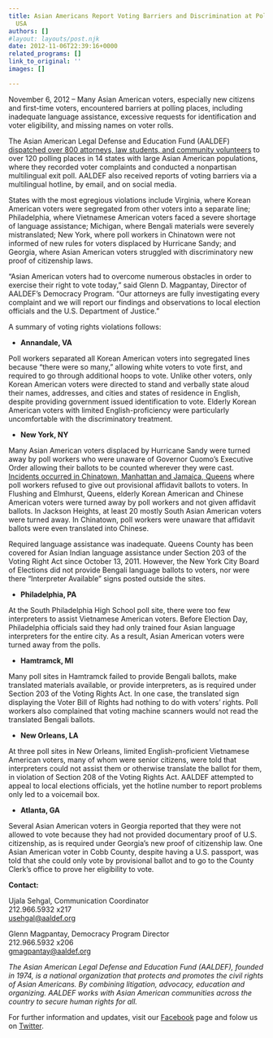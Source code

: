 ```yaml
---
title: Asian Americans Report Voting Barriers and Discrimination at Poll Sites Across
  USA
authors: []
#layout: layouts/post.njk
date: 2012-11-06T22:39:16+0000
related_programs: []
link_to_original: ''
images: []

---
```

November 6, 2012 – Many Asian American voters, especially new citizens and first-time voters, encountered barriers at polling places, including inadequate language assistance, excessive requests for identification and voter eligibility, and missing names on voter rolls.

The Asian American Legal Defense and Education Fund (AALDEF) [dispatched over 800 attorneys, law students, and community volunteers](/press-release/aaldef-election-monitoring-sandy-14-state-exit-poll-2012/) to over 120 polling places in 14 states with large Asian American populations, where they recorded voter complaints and conducted a nonpartisan multilingual exit poll. AALDEF also received reports of voting barriers via a multilingual hotline, by email, and on social media.

States with the most egregious violations include Virginia, where Korean American voters were segregated from other voters into a separate line; Philadelphia, where Vietnamese American voters faced a severe shortage of language assistance; Michigan, where Bengali materials were severely mistranslated; New York, where poll workers in Chinatown were not informed of new rules for voters displaced by Hurricane Sandy; and Georgia, where Asian American voters struggled with discriminatory new proof of citizenship laws.

“Asian American voters had to overcome numerous obstacles in order to exercise their right to vote today,” said Glenn D. Magpantay, Director of AALDEF’s Democracy Program. “Our attorneys are fully investigating every complaint and we will report our findings and observations to local election officials and the U.S. Department of Justice.”

A summary of voting rights violations follows:

* **Annandale, VA**

Poll workers separated all Korean American voters into segregated lines because “there were so many,” allowing white voters to vote first, and required to go through additional hoops to vote. Unlike other voters, only Korean American voters were directed to stand and verbally state aloud their names, addresses, and cities and states of residence in English, despite providing government issued identification to vote. Elderly Korean American voters with limited English-proficiency were particularly uncomfortable with the discriminatory treatment.

* **New York, NY**

Many Asian American voters displaced by Hurricane Sandy were turned away by poll workers who were unaware of Governor Cuomo’s Executive Order allowing their ballots to be counted wherever they were cast. [Incidents occurred in Chinatown, Manhattan and Jamaica, Queens](/press-release/new-york-poll-workers-struggle-with-new-hurricane-sandy-election-rules/) where poll workers refused to give out provisional affidavit ballots to voters. In Flushing and Elmhurst, Queens, elderly Korean American and Chinese American voters were turned away by poll workers and not given affidavit ballots. In Jackson Heights, at least 20 mostly South Asian American voters were turned away. In Chinatown, poll workers were unaware that affidavit ballots were even translated into Chinese.

Required language assistance was inadequate. Queens County has been covered for Asian Indian language assistance under Section 203 of the Voting Right Act since October 13, 2011. However, the New York City Board of Elections did not provide Bengali language ballots to voters, nor were there “Interpreter Available” signs posted outside the sites.

* **Philadelphia, PA**

At the South Philadelphia High School poll site, there were too few interpreters to assist Vietnamese American voters. Before Election Day, Philadelphia officials said they had only trained four Asian language interpreters for the entire city. As a result, Asian American voters were turned away from the polls.

* **Hamtramck, MI**

Many poll sites in Hamtramck failed to provide Bengali ballots, make translated materials available, or provide interpreters, as is required under Section 203 of the Voting Rights Act. In one case, the translated sign displaying the Voter Bill of Rights had nothing to do with voters’ rights. Poll workers also complained that voting machine scanners would not read the translated Bengali ballots.

* **New Orleans, LA**

At three poll sites in New Orleans, limited English-proficient Vietnamese American voters, many of whom were senior citizens, were told that interpreters could not assist them or otherwise translate the ballot for them, in violation of Section 208 of the Voting Rights Act. AALDEF attempted to appeal to local elections officials, yet the hotline number to report problems only led to a voicemail box.

* **Atlanta, GA**

Several Asian American voters in Georgia reported that they were not allowed to vote because they had not provided documentary proof of U.S. citizenship, as is required under Georgia’s new proof of citizenship law. One Asian American voter in Cobb County, despite having a U.S. passport, was told that she could only vote by provisional ballot and to go to the County Clerk’s office to prove her eligibility to vote.

**Contact:**

Ujala Sehgal, Communication Coordinator  
212\.966.5932 x217  
usehgal@aaldef.org

Glenn Magpantay, Democracy Program Director  
212\.966.5932 x206  
gmagpantay@aaldef.org

_The Asian American Legal Defense and Education Fund (AALDEF), founded in 1974, is a national organization that protects and promotes the civil rights of Asian Americans. By combining litigation, advocacy, education and organizing. AALDEF works with Asian American communities across the country to secure human rights for all._

For further information and updates, visit our [Facebook](https://www.facebook.com/pages/Asian-American-Legal-Defense-and-Education-Fund-AALDEF/298112369682) page and folow us on [Twitter](https://twitter.com/aaldef).